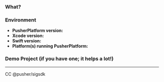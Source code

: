 ### What?



### Environment

* **PusherPlatform version:**
* **Xcode version:**
* **Swift version:**
* **Platform(s) running PusherPlatform:**

### Demo Project (if you have one; it helps a lot!)



----

CC @pusher/sigsdk
